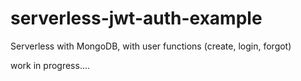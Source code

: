 # serverless-jwt-auth-example
Serverless with MongoDB, with user functions (create, login, forgot)

work in progress....
